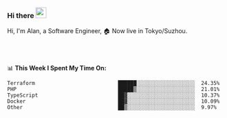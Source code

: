 ### Hi there <img src="https://media.giphy.com/media/hvRJCLFzcasrR4ia7z/giphy.gif" width="25px">

<!-- ![visitors](https://visitor-badge.glitch.me/badge?page_id=dislfyer.dislfyer) -->

Hi, I'm Alan, a Software Engineer, 🏠 Now live in Tokyo/Suzhou.

<br/>
<br/>

📊 **This Week I Spent My Time On:**


<!--START_SECTION:waka-->

```text
Terraform                           ██████░░░░░░░░░░░░░░░░░░░  24.35%
PHP                                 █████▒░░░░░░░░░░░░░░░░░░░  21.01%
TypeScript                          ██▓░░░░░░░░░░░░░░░░░░░░░░  10.37%
Docker                              ██▓░░░░░░░░░░░░░░░░░░░░░░  10.09%
Other                               ██▒░░░░░░░░░░░░░░░░░░░░░░  9.97%
```

<!--END_SECTION:waka-->

<!--
**About Me:**
 -->
